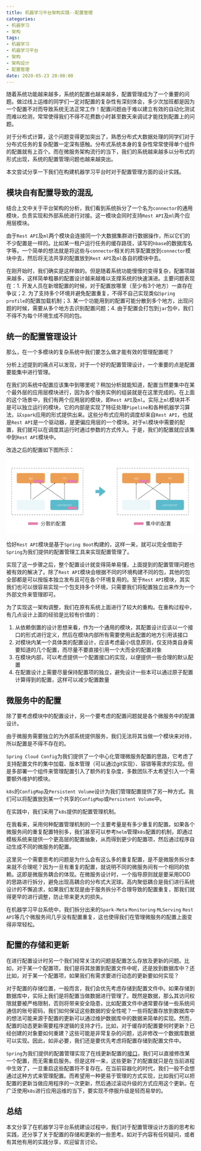```yaml
---
title: 机器学习平台架构实践--配置管理
categories:
- 机器学习
- 架构
tags:
- 机器学习
- 机器学习平台
- 架构
- 架构设计
- 配置管理
date: 2020-05-23 20:00:00
---
```


随着系统功能越来越多，系统的配置也越来越多，配置管理成为了一个重要的问题。做过线上运维的同学们一定对配置的复杂性有深刻体会，多少次加班都是因为一个配置不对而导致系统无法正常工作！配置问题由于难以建立有效的自动化测试而难以检测，常常使得我们不得不花费数小时甚至数天来调试才能找到配置上的问题。

对于分布式计算，这个问题变得更加突出了，熟悉分布式大数据处理的同学们对于分布式任务的复杂配置一定深有感触。分布式系统本身的复杂性常常使得单个组件的配置就有上百个。而在微服务架构流行的当下，我们的系统越来越多以分布式的形式出现，系统的配置管理问题也越来越突出。

本文尝试分享一下我们在构建机器学习平台时对于配置管理方面的设计实践。

## 模块自有配置导致的混乱

结合上文中关于平台架构的分析，我们看到系统拆分了一个名为`connector`的通用模块，负责实现和外部系统进行对接。这一模块会同时支持`Rest API`及`ml`两个应用层模块。

由于`Rest API`及`ml`两个模块会连接同一个大数据集群进行数据操作，所以它们的不少配置是一样的。比如某一租户运行任务的缓存路径，读写的`hbase`的数据库名字等。一个简单的想法就是将这些与`connector`相关的共享配置放到`connector`模块中去，然后将无法共享的配置放到`Rest API`及`ml`各自的模块中去。

在刚开始时，我们确实是这样做的。但是随着系统功能慢慢的变得复杂，配置项越来越多，这样简单粗暴的配置设计越来越难以支撑系统的快速演进。主要问题表现在：1. 开发人员在新增配置的时候，对于配置放哪里（至少有3个地方）一直存在争议；2. 为了支持多个环境并避免配置重复，不得不自己实现类似`Spring profile`的配置加载机制；3. 某一个功能用到的配置可能分散到多个地方，出现问题的时候，需要从多个地方去识别配置问题；4. 由于配置会打包到`jar`包中，我们不得不为每个环境生成不同的包。

## 统一的配置管理设计

那么，在一个多模块的复杂系统中我们要怎么做才能有效的管理配置呢？

分析上述提到的痛点可以发现，对于一个好的配置管理设计，一个重要的点是配置要能集中进行管理。

在我们的系统中配置应该集中到哪里呢？稍加分析就能知道，配置当然要集中在某个最外层的应用层模块进行，因为各个服务实例的组装就是在这里完成的。在上面的这个场景中，我们有两个应用层的模块，即`Rest API`及`ml`。实际上`ml`模块并不是可以独立运行的模块，它的内部是实现了特征处理`Pipeline`和各种机器学习算法，以`spark`应用的形式提供出来。这些分布式应用的调度却来自`Rest API`，也就是`Rest API`是一个驱动器，是更偏应用层的一个模块。对于`ml`模块中需要的配置，我们就可以在调度其运行时通过参数的方式传入。于是，我们的配置就应该集中到`Rest API`模块中。

改造之后的配置如下图所示：

![集中配置](/attaches/2020/2020-05-22-architecture-designing-practise-for-ml-platform-configuration/centralized-configuration.png)

恰好`Rest API`模块是基于`Spring Boot`构建的，这样一来，就可以完全借助于`Spring`为我们提供的配置管理工具来实现配置管理了。

实现了这一步骤之后，整个配置设计就变得简单易懂，上面提到的配置管理问题也被有效的解决了。除了`Rest API`模块会根据不同的环境构建不同的包，其他的包全部都是可以按版本独立发布且可在各个环境复用的。至于`Rest API`模块，其实我们也可以很容易实现一个包支持多个环境，只需要我们将配置独立出来作为一个外部文件来管理即可。

为了实现这一架构调整，我们在原有系统上面进行了较大的重构。在重构过程中，有几点设计上面的经验是比较有价值的：

1. 从依赖倒置的设计思想来看，作为一个通用的模块，其配置设计应该以一个接口的形式进行定义，然后在模块内部所有需要使用此配置的地方引用该接口
2. 对模块内某一个具体类的配置设计，应该考虑最小信息原则，仅支持类自身需要知道的几个配置，而尽量不要直接引用一个大而全的配置对象
3. 在模块内部，可以考虑提供一个配置接口的实现，以便提供一些合理的默认配置
4. 在配置设计上需要尽量保持配置项的独立，避免设计一些本可以通过原子配置计算得到的配置，这样可以减少配置数量

## 微服务中的配置

除了要考虑模块中的配置设计，另一个要考虑的配置问题就是各个微服务中的配置设计。

由于微服务需要独立的为外部系统提供服务，我们无法将其当做一个模块来对待，所以配置是不得不存在的。

`Spring Cloud Config`为我们提供了一个中心化管理微服务配置的思路，它考虑了支持配置文件的集中加载、版本管理（可以通过git实现）、容错等需求的实现。但是多部署一个组件来管理配置引入了额外的复杂度，多数团队不太希望引入一个需要额外维护的模块。

`k8s`的`ConfigMap`及`Persistent Volume`设计为我们管理配置提供了另一种方式。我们可以将配置放到某一个共享的`ConfigMap`或`Persistent Volume`中。

在实践中，我们采用了`k8s`提供的配置管理机制。

在我看来，采用何种配置管理机制的一个主要考量是有多少重复的配置。如果各个微服务间的重复配置特别多，我们甚至可以参考`helm`管理`k8s`配置的机制，即通过模板系统来提供一个更高层的配置抽象，从而得到更少的配置项，然后通过程序自动生成不同的微服务的配置。

这里另一个需要思考的问题是为什么会有这么多的重复配置，是不是微服务拆分本来就不合理呢？因为一旦有重复的配置，就说明不同的微服务间有一个相同的依赖。这即是微服务耦合的体现。在微服务设计时，一个指导原则就是要采用DDD的思路进行拆分，避免出现高耦合的分布式大泥球。高内聚低耦合是我们进行系统设计的不懈追求，如果我们发现是由于服务拆分不合理导致的配置重复，那我们就得更早的进行调整，防止带来更大的损失。

在机器学习平台系统中，我们拆分出来的`Spark-Meta` `Monitoring` `MLServing` `Rest API`等几个微服务间几乎没有配置重复，这也使得我们在管理微服务的配置上面变得非常轻松。

## 配置的存储和更新

在进行配置设计时另一个我们经常关注的问题是配置怎么存放及更新的问题。比如，对于某一个配置项，我们是将其放置到配置文件中呢，还是放到数据库中？还比如，对于某一个配置项，如果我们有需求要进行动态的更新要如何实现？

对于配置的存储位置，一般而言，我们会优先考虑存储到配置文件中。如果存储到数据库中，实际上我们是将配置当做数据进行管理了。既然是数据，那么其访问权限就要被严格限制，否则将带来安全隐患，比如配置文件中通常要存储一些系统间通信的账号密码，我们如何保证这些数据的安全性呢？一些将配置存放到数据库中的想法可能来源于配置的更新可以通过维护数据库中的数据来简单的实现。然而，配置的动态更新需要程序逻辑的支持才行。比如，对于缓存的配置要何时更新？已经创建的对象要如何重建？这些可能是非常复杂的问题，远非修改一个数据库数据可以实现。因此，如非必要，我们还是要优先考虑将配置存储到配置文件中。

`Spring`为我们提供的配置管理实现了在线更新配置的[接口](https://docs.spring.io/spring-boot/docs/current/reference/html/production-ready-features.html#production-ready-endpoints)，我们可以直接修改某一个配置，而无需重启服务。但是这样一来，这些更新了的配置就只是在当前进程中生效了，一旦重启这些配置将不复存在。在当前容器化的时代，我们一般不会想通过这种方式来管理配置。而希望用一种更易于管理的方式实现，比如我们可以把配置的更新当做应用程序的一次更新，然后通过滚动升级的方式应用这个更新。在广泛使用`k8s`进行应用运维的当下，要实现不停服升级是轻而易举的。

## 总结

本文分享了在机器学习平台系统建设过程中，我们对于配置管理设计方面的思考和实践，还分享了关于配置的存储和更新的一些思考。如对于内容有任何疑问，或者有其他有用的实践分享，欢迎留言讨论。























